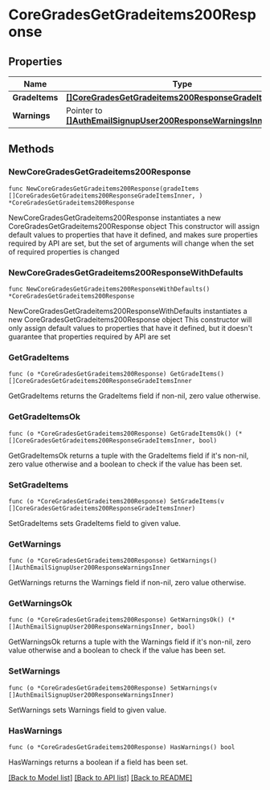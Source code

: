 # CoreGradesGetGradeitems200Response

## Properties

Name | Type | Description | Notes
------------ | ------------- | ------------- | -------------
**GradeItems** | [**[]CoreGradesGetGradeitems200ResponseGradeItemsInner**](CoreGradesGetGradeitems200ResponseGradeItemsInner.md) |  | 
**Warnings** | Pointer to [**[]AuthEmailSignupUser200ResponseWarningsInner**](AuthEmailSignupUser200ResponseWarningsInner.md) |  | [optional] 

## Methods

### NewCoreGradesGetGradeitems200Response

`func NewCoreGradesGetGradeitems200Response(gradeItems []CoreGradesGetGradeitems200ResponseGradeItemsInner, ) *CoreGradesGetGradeitems200Response`

NewCoreGradesGetGradeitems200Response instantiates a new CoreGradesGetGradeitems200Response object
This constructor will assign default values to properties that have it defined,
and makes sure properties required by API are set, but the set of arguments
will change when the set of required properties is changed

### NewCoreGradesGetGradeitems200ResponseWithDefaults

`func NewCoreGradesGetGradeitems200ResponseWithDefaults() *CoreGradesGetGradeitems200Response`

NewCoreGradesGetGradeitems200ResponseWithDefaults instantiates a new CoreGradesGetGradeitems200Response object
This constructor will only assign default values to properties that have it defined,
but it doesn't guarantee that properties required by API are set

### GetGradeItems

`func (o *CoreGradesGetGradeitems200Response) GetGradeItems() []CoreGradesGetGradeitems200ResponseGradeItemsInner`

GetGradeItems returns the GradeItems field if non-nil, zero value otherwise.

### GetGradeItemsOk

`func (o *CoreGradesGetGradeitems200Response) GetGradeItemsOk() (*[]CoreGradesGetGradeitems200ResponseGradeItemsInner, bool)`

GetGradeItemsOk returns a tuple with the GradeItems field if it's non-nil, zero value otherwise
and a boolean to check if the value has been set.

### SetGradeItems

`func (o *CoreGradesGetGradeitems200Response) SetGradeItems(v []CoreGradesGetGradeitems200ResponseGradeItemsInner)`

SetGradeItems sets GradeItems field to given value.


### GetWarnings

`func (o *CoreGradesGetGradeitems200Response) GetWarnings() []AuthEmailSignupUser200ResponseWarningsInner`

GetWarnings returns the Warnings field if non-nil, zero value otherwise.

### GetWarningsOk

`func (o *CoreGradesGetGradeitems200Response) GetWarningsOk() (*[]AuthEmailSignupUser200ResponseWarningsInner, bool)`

GetWarningsOk returns a tuple with the Warnings field if it's non-nil, zero value otherwise
and a boolean to check if the value has been set.

### SetWarnings

`func (o *CoreGradesGetGradeitems200Response) SetWarnings(v []AuthEmailSignupUser200ResponseWarningsInner)`

SetWarnings sets Warnings field to given value.

### HasWarnings

`func (o *CoreGradesGetGradeitems200Response) HasWarnings() bool`

HasWarnings returns a boolean if a field has been set.


[[Back to Model list]](../README.md#documentation-for-models) [[Back to API list]](../README.md#documentation-for-api-endpoints) [[Back to README]](../README.md)


